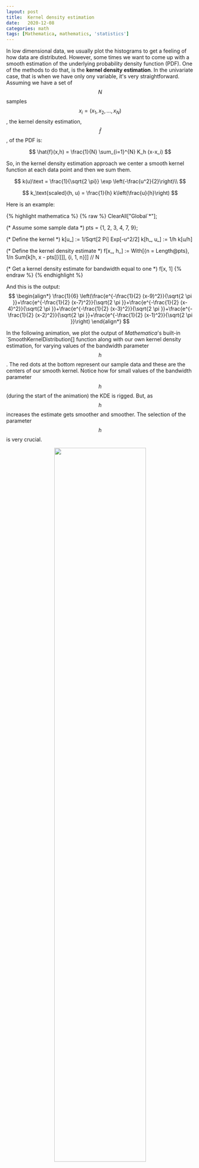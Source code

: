 ```yaml
---
layout: post
title:  Kernel density estimation
date:   2020-12-08
categories: math
tags: [Mathematica, mathematics, 'statistics']
---
```


In low dimensional data, we usually plot the histograms to get a feeling of how data are distributed. However, some times we want to come up with a smooth estimation of the underlying probability density function (PDF). One of the methods to do that, is the **kernel density estimation**. In the univariate case, that is when we have only ony variable, it's very straightforward. Assuming we have a set of $$N$$ samples $$x_i = (x_1, x_2, \ldots, x_N)$$, the kernel density estimation, $$\hat{f}$$, of the PDF is:

$$
\hat{f}(x,h) = \frac{1}{N} \sum_{i=1}^{N} K_h (x-x_i)
$$

So, in the kernel density estimation approach we center a smooth kernel function at each data point and then we sum them.

$$
k(u)\text = \frac{1}{\sqrt{2 \pi}} \exp \left(-\frac{u^2}{2}\right)\\
$$

$$
k_\text{scaled}(h, u) = \frac{1}{h} k\left(\frac{u}{h}\right)
$$


Here is an example:

{% highlight mathematica %}
{% raw %}
ClearAll["Global`*"];

(* Assume some sample data *)
pts = {1, 2, 3, 4, 7, 9};

(* Define the kernel *)
k[u_] := 1/Sqrt[2 Pi] Exp[-u^2/2]
k[h_, u_] := 1/h k[u/h]

(* Define the kernel density estimate *)
f[x_, h_] := 
 With[{n = Length@pts}, 1/n Sum[k[h, x - pts[[i]]], {i, 1, n}]] // N

(* Get a kernel density estimate for bandwidth equal to one *)
f[x, 1]
{% endraw %}
{% endhighlight %}

And this is the output:
$$
\begin{align*}
\frac{1}{6} \left(\frac{e^{-\frac{1}{2} (x-9)^2}}{\sqrt{2 \pi }}+\frac{e^{-\frac{1}{2} (x-7)^2}}{\sqrt{2 \pi }}+\frac{e^{-\frac{1}{2} (x-4)^2}}{\sqrt{2 \pi }}+\frac{e^{-\frac{1}{2} (x-3)^2}}{\sqrt{2 \pi }}+\frac{e^{-\frac{1}{2} (x-2)^2}}{\sqrt{2 \pi }}+\frac{e^{-\frac{1}{2} (x-1)^2}}{\sqrt{2 \pi }}\right)
\end{align*}
$$

In the following animation, we plot the output of *Mathematica*'s built-in `SmoothKernelDistribution[] function along with our own kernel density estimation, for varying values of the bandwidth parameter $$h$$. The red dots at the bottom represent our sample data and these are the centers of our smooth kernel. Notice how for small values of the bandwidth parameter $$h$$ (during the start of the animation) the KDE is rigged. But, as $$h$$ increases the estimate gets smoother and smoother. The selection of the parameter $$h$$ is very crucial.

<p align="center">
<img width="70%" height="70%" src="{{ site.url }}/images/kernel_density_estimate.gif" /> 
</p>

*Mathematica* uses the Silverman's rule of thumb for bandwidth estimation, via the following formaula:

$$
h = 0.9\, \min\left(\hat{\sigma}, \frac{\text{IQR}}{1.34}\right)\, n^{-\frac{1}{5}}
$$

In our case is is:

{% highlight mathematica %}
{% raw %}
sigma = StandardDeviation[pts];
iqr = InterquartileRange[pts];
n = Length[pts];
0.9 Min[sigma, iqr/1.34]*n^(-1/5)

(* 1.93513 *)

Grid[{
  Plot[Last@#, {x, 0, 10}, Frame -> {True, True, False, False}, 
     FrameLabel -> {"x", "PDF"}, ImageSize -> Medium, 
     PlotLabel -> First@#, Filling -> Axis] & /@ {
    {"Mathematica's\nSmoothKernelDistribution[]", 
     PDF[SmoothKernelDistribution[pts], 
      x]}, {"Ours kernel density estimation\n(h=1.93513)", 
     f[x, 1.93513]}}
  }]
{% endraw %}
{% endhighlight %}

<p align="center">
<img width="100%" height="100%" src="{{ site.url }}/images/kde_comparison.png" /> 
</p>


